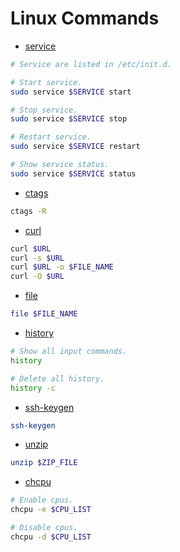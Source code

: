 Linux Commands
==============

- [service](https://linux.die.net/man/8/service)
```sh
# Service are listed in /etc/init.d.

# Start service.
sudo service $SERVICE start

# Stop service.
sudo service $SERVICE stop

# Restart service.
sudo service $SERVICE restart

# Show service status.
sudo service $SERVICE status
```

- [ctags](https://linux.die.net/man/1/ctags)
```sh
ctags -R
```

- [curl](https://man7.org/linux/man-pages/man1/curl.1.html)
```sh
curl $URL
curl -s $URL
curl $URL -o $FILE_NAME
curl -O $URL
```

- [file](https://man7.org/linux/man-pages/man1/file.1.html)
```sh
file $FILE_NAME
```

- [history]()
```sh
# Show all input commands.
history

# Delete all history.
history -c
```

- [ssh-keygen](https://man7.org/linux/man-pages/man1/ssh-keygen.1.html)
```sh
ssh-keygen
```

- [unzip](https://linux.die.net/man/1/unzip)
```sh
unzip $ZIP_FILE
```

- [chcpu](https://linux.die.net/man/8/chcpu)
```sh
# Enable cpus.
chcpu -e $CPU_LIST

# Disable cpus.
chcpu -d $CPU_LIST
```